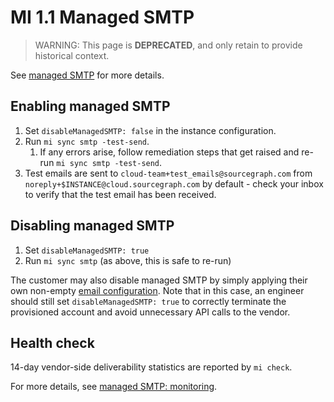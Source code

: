 # MI 1.1 Managed SMTP

> WARNING: This page is **DEPRECATED**, and only retain to provide historical context.

See [managed SMTP](../managed-smtp/index.md) for more details.

## Enabling managed SMTP

1. Set `disableManagedSMTP: false` in the instance configuration.
2. Run `mi sync smtp -test-send`.
   1. If any errors arise, follow remediation steps that get raised and re-run `mi sync smtp -test-send`.
3. Test emails are sent to `cloud-team+test_emails@sourcegraph.com` from `noreply+$INSTANCE@cloud.sourcegraph.com` by default - check your inbox to verify that the test email has been received.

## Disabling managed SMTP

1. Set `disableManagedSMTP: true`
2. Run `mi sync smtp` (as above, this is safe to re-run)

The customer may also disable managed SMTP by simply applying their own non-empty [email configuration](https://docs.sourcegraph.com/admin/config/email).
Note that in this case, an engineer should still set `disableManagedSMTP: true` to correctly terminate the provisioned account and avoid unnecessary API calls to the vendor.

## Health check

14-day vendor-side deliverability statistics are reported by `mi check`.

For more details, see [managed SMTP: monitoring](../managed-smtp/index.md#monitoring).
